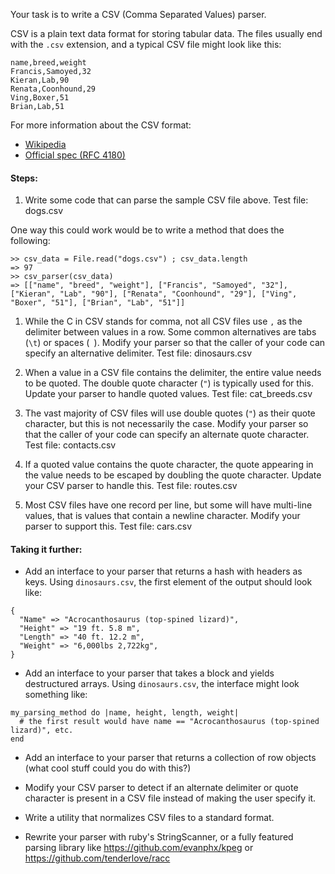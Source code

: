 Your task is to write a CSV (Comma Separated Values) parser.

CSV is a plain text data format for storing tabular data. The files usually end with the `.csv` extension, and a typical CSV file might look like this:

```
name,breed,weight
Francis,Samoyed,32
Kieran,Lab,90
Renata,Coonhound,29
Ving,Boxer,51
Brian,Lab,51
```

For more information about the CSV format:
* [Wikipedia](https://en.wikipedia.org/wiki/Comma-separated_values)
* [Official spec (RFC 4180)](https://tools.ietf.org/html/rfc4180)


#### Steps:

1. Write some code that can parse the sample CSV file above. Test file: dogs.csv

  One way this could work would be to write a method that does the following:  

  ```
  >> csv_data = File.read("dogs.csv") ; csv_data.length
  => 97
  >> csv_parser(csv_data)
  => [["name", "breed", "weight"], ["Francis", "Samoyed", "32"], ["Kieran", "Lab", "90"], ["Renata", "Coonhound", "29"], ["Ving", "Boxer", "51"], ["Brian", "Lab", "51"]]
  ```

1. While the C in CSV stands for comma, not all CSV files use `,` as the delimiter between values in a row. Some common alternatives are tabs (`\t`) or spaces (` `). Modify your parser so that the caller of your code can specify an alternative delimiter. Test file: dinosaurs.csv

1. When a value in a CSV file contains the delimiter, the entire value needs to be quoted. The double quote character (`"`) is typically used for this. Update your parser to handle quoted values. Test file: cat_breeds.csv

1. The vast majority of CSV files will use double quotes (`"`) as their quote character, but this is not necessarily the case. Modify your parser so that the caller of your code can specify an alternate quote character. Test file: contacts.csv

1. If a quoted value contains the quote character, the quote appearing in the value needs to be escaped by doubling the quote character. Update your CSV parser to handle this. Test file: routes.csv

1. Most CSV files have one record per line, but some will have multi-line values, that is values that contain a newline character. Modify your parser to support this. Test file: cars.csv


#### Taking it further:

* Add an interface to your parser that returns a hash with headers as keys. Using `dinosaurs.csv`, the first element of the output should look like:

```
{
  "Name" => "Acrocanthosaurus (top-spined lizard)",
  "Height" => "19 ft. 5.8 m",
  "Length" => "40 ft. 12.2 m",
  "Weight" => "6,000lbs 2,722kg",
}
```

* Add an interface to your parser that takes a block and yields destructured arrays. Using `dinosaurs.csv`, the interface might look something like:

```
my_parsing_method do |name, height, length, weight|
  # the first result would have name == "Acrocanthosaurus (top-spined lizard)", etc.
end
```

* Add an interface to your parser that returns a collection of row objects (what cool stuff could you do with this?)

* Modify your CSV parser to detect if an alternate delimiter or quote character is present in a CSV file instead of making the user specify it.

* Write a utility that normalizes CSV files to a standard format.

* Rewrite your parser with ruby's StringScanner, or a fully featured parsing library like https://github.com/evanphx/kpeg or https://github.com/tenderlove/racc
